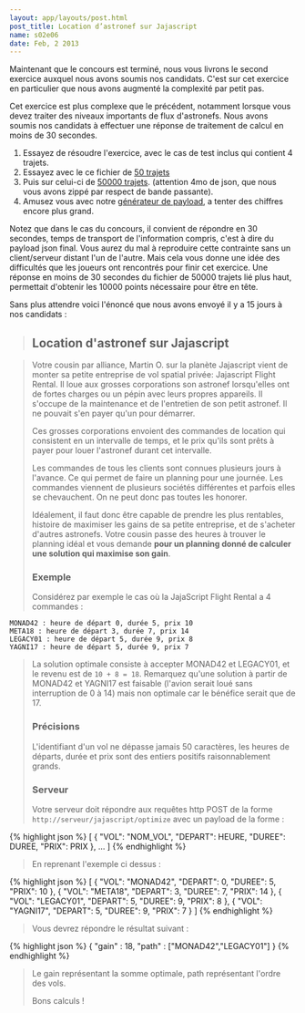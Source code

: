 ```yaml
---
layout: app/layouts/post.html
post_title: Location d’astronef sur Jajascript
name: s02e06
date: Feb, 2 2013
---
```


Maintenant que le concours est terminé, nous vous livrons le second exercice auxquel nous avons soumis nos candidats. C'est sur cet exercice en particulier que nous avons augmenté la complexité par petit pas.

Cet exercice est plus complexe que le précédent, notamment lorsque vous devez traiter des niveaux importants de flux d'astronefs. Nous avons soumis nos candidats à effectuer une réponse de traitement de calcul en moins de 30 secondes.

1. Essayez de résoudre l'exercice, avec le cas de test inclus qui contient 4 trajets.
2. Essayez avec le ce fichier de [50 trajets](http://code-story.net/data/jajascript-50.zip)
3. Puis sur celui-ci de [50000 trajets](http://code-story.net/data/jajascript-10k.zip). (attention 4mo de json, que nous vous avons zippé par respect de bande passante).
4. Amusez vous avec notre [générateur de payload](https://github.com/CodeStory/jajascript-generator), a tenter des chiffres encore plus grand.

Notez que dans le cas du concours, il convient de répondre en 30 secondes, temps de transport de l'information compris, c'est à dire du payload json final. Vous aurez du mal à reproduire cette contrainte sans un client/serveur distant l'un de l'autre. Mais cela vous donne une idée des difficultés que les joueurs ont rencontrés pour finir cet exercice. Une réponse en moins de 30 secondes du fichier de 50000 trajets lié plus haut, permettait d'obtenir les 10000 points nécessaire pour être en tête.

Sans plus attendre voici l'énoncé que nous avons envoyé il y a 15 jours à nos candidats :

> ## Location d'astronef sur Jajascript

> Votre cousin par alliance, Martin O. sur la planète Jajascript vient de monter sa petite entreprise de vol spatial privée: Jajascript Flight Rental. Il loue aux grosses corporations son astronef lorsqu'elles ont de fortes charges ou un pépin avec leurs propres appareils. Il s'occupe de la maintenance et de l'entretien de son petit astronef. Il ne pouvait s'en payer qu'un pour démarrer.
> 
> Ces grosses corporations envoient des commandes de location qui consistent en un intervalle de temps, et le prix qu'ils sont prêts à payer pour louer l'astronef durant cet intervalle.
> 
> Les commandes de tous les clients sont connues plusieurs jours à l'avance. Ce qui permet de faire un planning pour une journée.
> Les commandes viennent de plusieurs sociétés différentes et parfois elles se chevauchent. On ne peut donc pas toutes les honorer.
> 
> Idéalement, il faut donc être capable de prendre les plus rentables, histoire de maximiser les gains de sa petite entreprise, et de s'acheter d'autres astronefs.
> Votre cousin passe des heures à trouver le planning idéal et vous demande **pour un planning donné de calculer une solution qui maximise son gain**.
> 
> ### Exemple
> 
> Considérez par exemple le cas où la JajaScript Flight Rental a 4 commandes :
> 

    MONAD42 : heure de départ 0, durée 5, prix 10
    META18 : heure de départ 3, durée 7, prix 14
    LEGACY01 : heure de départ 5, durée 9, prix 8
    YAGNI17 : heure de départ 5, durée 9, prix 7

> 
> La solution optimale consiste à accepter MONAD42 et LEGACY01, et le revenu est de `10 + 8 = 18`. Remarquez qu'une solution à partir de MONAD42 et YAGNI17 est faisable (l'avion serait loué sans interruption de 0 à 14) mais non optimale car le bénéfice serait que de 17.
> 
> ### Précisions
> 
> L'identifiant d'un vol ne dépasse jamais 50 caractères, les heures de départs, durée et prix sont des entiers positifs raisonnablement grands.
> 
> ### Serveur
> 
> Votre serveur doit répondre aux requêtes http POST de la forme `http://serveur/jajascript/optimize` avec un payload de la forme :
> 
{% highlight json %}
  [
    { "VOL": "NOM_VOL", "DEPART": HEURE, "DUREE": DUREE, "PRIX": PRIX }, ...
  ]
{% endhighlight %}
>
>En reprenant l'exemple ci dessus :
>
{% highlight json %}
  [
    { "VOL": "MONAD42", "DEPART": 0, "DUREE": 5, "PRIX": 10 },
    { "VOL": "META18", "DEPART": 3, "DUREE": 7, "PRIX": 14 },
    { "VOL": "LEGACY01", "DEPART": 5, "DUREE": 9, "PRIX": 8 },
    { "VOL": "YAGNI17", "DEPART": 5, "DUREE": 9, "PRIX": 7 }
  ]
{% endhighlight %}
>
>Vous devrez répondre le résultat suivant :
>
{% highlight json %}
    {
      "gain" : 18,
      "path" : ["MONAD42","LEGACY01"]
    }
{% endhighlight %}
>
>Le gain représentant la somme optimale, path représentant l'ordre des vols.
>
>Bons calculs !